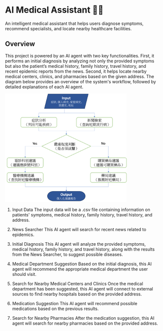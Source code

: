 # AI Medical Assistant 🤖🏥
An intelligent medical assistant that helps users diagnose symptoms, recommend specialists, and locate nearby healthcare facilities.
## Overview
This project is powered by an AI agent with two key functionalities. First, it performs an initial diagnosis by analyzing not only the provided symptoms but also the patient’s medical history, family history, travel history, and recent epidemic reports from the news. Second, it helps locate nearby medical centers, clinics, and pharmacies based on the given address.
The diagram below provides an overview of the system's workflow, followed by detailed explanations of each AI agent.

<img src="Flowchart.png" width="400"/>

1. Input Data
The input data will be a .csv file containing information on patients' symptoms, medical history, family history, travel history, and address.

2. News Searcher
This AI agent will search for recent news related to epidemics.

3. Initial Diagnosis
This AI agent will analyze the provided symptoms, medical history, family history, and travel history, along with the results from the News Searcher, to suggest possible diseases.

4. Medical Department Suggestion
Based on the initial diagnosis, this AI agent will recommend the appropriate medical department the user should visit.

5. Search for Nearby Medical Centers and Clinics
Once the medical department has been suggested, this AI agent will connect to external sources to find nearby hospitals based on the provided address.

6. Medication Suggestion
This AI agent will recommend possible medications based on the previous results.

7. Search for Nearby Pharmacies
After the medication suggestion, this AI agent will search for nearby pharmacies based on the provided address.


